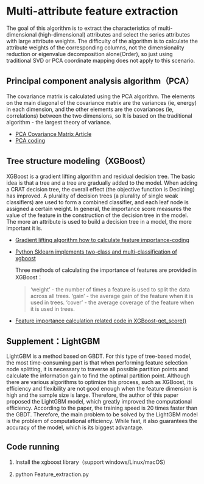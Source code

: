 # Multi-attribute feature extraction

The goal of this algorithm is to extract the characteristics of multi-dimensional (high-dimensional) attributes and select the series attributes with large attribute weights. The difficulty of the algorithm is to calculate the attribute weights of the corresponding columns, not the dimensionality reduction or eigenvalue decomposition alone(Order), so just using traditional SVD or PCA coordinate mapping does not apply to this scenario.

## Principal component analysis algorithm（PCA）

The covariance matrix is calculated using the PCA algorithm. The elements on the main diagonal of the covariance matrix are the variances (ie, energy) in each dimension, and the other elements are the covariances (ie, correlations) between the two dimensions, so It is based on the traditional algorithm - the largest theory of variance.

- [PCA Covariance Matrix Article](https://blog.csdn.net/makenothing/article/details/46390269)
- [PCA coding](https://blog.csdn.net/u012162613/article/details/42177327)

## Tree structure modeling（XGBoost）

XGBoost is a gradient lifting algorithm and residual decision tree. The basic idea is that a tree and a tree are gradually added to the model. When adding a CRAT decision tree, the overall effect (the objective function is Declining) has improved. A plurality of decision trees (a plurality of single weak classifiers) are used to form a combined classifier, and each leaf node is assigned a certain weight. In general, the importance score measures the value of the feature in the construction of the decision tree in the model. The more an attribute is used to build a decision tree in a model, the more important it is.

- [Gradient lifting algorithm how to calculate feature importance-coding](https://blog.csdn.net/waitingzby/article/details/81610495)

- [Python Sklearn implements two-class and multi-classification of xgboost](https://blog.csdn.net/ping550/article/details/79876298)

  Three methods of calculating the importance of features are provided in XGBoost：

  > ‘weight’ - the number of times a feature is used to split the data across all trees. 
  > ‘gain’ - the average gain of the feature when it is used in trees.
  > ‘cover’ - the average coverage of the feature when it is used in trees.

- [Feature importance calculation related code in XGBoost-get_score()](https://blog.csdn.net/zhangbaoanhadoop/article/details/81840656)

## Supplement：LightGBM

LightGBM is a method based on GBDT. For this type of tree-based model, the most time-consuming part is that when performing feature selection node splitting, it is necessary to traverse all possible partition points and calculate the information gain to find the optimal partition point. Although there are various algorithms to optimize this process, such as XGBoost, its efficiency and flexibility are not good enough when the feature dimension is high and the sample size is large. Therefore, the author of this paper proposed the LightGBM model, which greatly improved the computational efficiency. According to the paper, the training speed is 20 times faster than the GBDT. Therefore, the main problem to be solved by the LightGBM model is the problem of computational efficiency. While fast, it also guarantees the accuracy of the model, which is its biggest advantage.

## Code running

1) Install the xgboost library（support windows/Linux/macOS）

2) python Feature_extraction.py 

